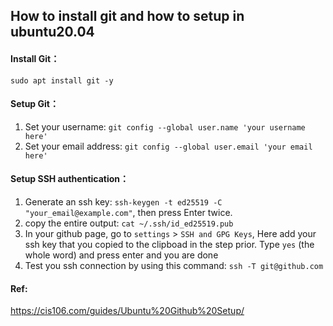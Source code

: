 ## How to install git and how to setup in ubuntu20.04

#### Install Git：
`sudo apt install git -y`
#### Setup Git：

1. Set your username: `git config --global user.name 'your username here'`
2. Set your email address: `git config --global user.email 'your email here'`

#### Setup SSH authentication：
1. Generate an ssh key: `ssh-keygen -t ed25519 -C "your_email@example.com"`,
   then press Enter twice.
2. copy the entire output: `cat ~/.ssh/id_ed25519.pub`
3. In your github page, go to `settings` > `SSH and GPG Keys`, Here add your ssh key that you copied to the clipboad in the step prior. Type `yes` (the whole word) and press enter and you are done
4. Test you ssh connection by using this command: `ssh -T git@github.com`

#### Ref:
https://cis106.com/guides/Ubuntu%20Github%20Setup/
